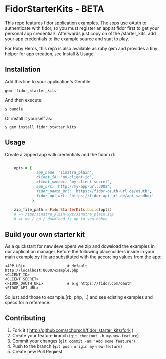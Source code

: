 # FidorStarterKits - BETA

This repo features fidor application examples. The apps use oAuth to 
authenticate with fidor, so you must register an app at fidor first to get your 
personal app credentials. 
Afterwards just copy on of the /starter_kits, add your app credentials to the 
example source and start to play.

For Ruby Heros, this repo is also available as ruby gem and provides a tiny 
helper for app creation, see Install & Usage.


## Installation

Add this line to your application's Gemfile:

    gem 'fidor_starter_kits'

And then execute:

    $ bundle

Or install it yourself as:

    $ gem install fidor_starter_kits

## Usage

Create a zipped app with credentials and the fidor url:

```ruby

    opts = {
              app_name: 'sinatra_plain',
              client_id: 'my-client-id',
              client_secret: 'my-client-secret',
              app_url: 'http://my-app-url:3002',
              fidor_oauth_url: 'https://fidor-oauth-url.de/oauth',
              fidor_api_url: 'https://fidor-api-url.de/api_sandbox'
            }
        
    zip_file_path = FidorStarterKits.build(opts)
    # => /tmp/sinatra_plain-xyz/sinatra_plain.zip
    # => mv / cp / download is up to you babee

```
## Build your own starter kit

As a quickstart for new developers we zip and download the examples in our 
application manager. Before the following placeholders inside in your main 
example.xy file are substituted with the according values from the app:

    <APP_URL>                   # default http://localhost:8000/example.php
    <CLIENT_ID>
    <CLIENT_SECRET>
    <FIDOR_OAUTH_URL>           # e.g https://fidor.com/oauth
    <FIDOR_API_URL>

So just add those to example.[rb, php, ..] and see existing examples and specs 
for a reference.

## Contributing

1. Fork it ( http://github.com/schorsch/fidor_starter_kits/fork )
2. Create your feature branch (`git checkout -b my-new-feature`)
3. Commit your changes (`git commit -am 'Add some feature'`)
4. Push to the branch (`git push origin my-new-feature`)
5. Create new Pull Request

